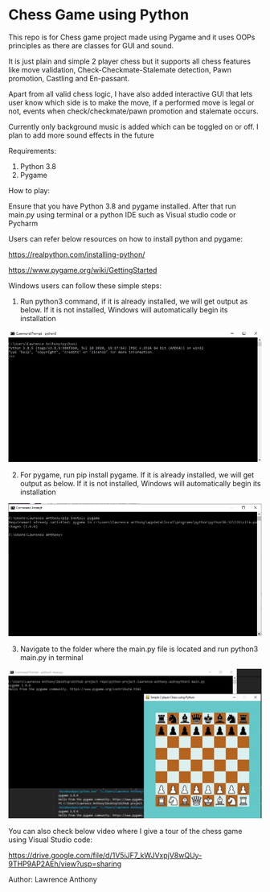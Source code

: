 # Chess Game using Python

This repo is for Chess game project made using Pygame and it uses OOPs principles as there are classes for GUI and sound.

It is just plain and simple 2 player chess but it supports all chess features like move validation, Check-Checkmate-Stalemate detection, Pawn promotion, Castling and En-passant.

Apart from all valid chess logic, I have also added interactive GUI that lets user know which side is to make the move, if a performed move is legal or not, events when check/checkmate/pawn promotion and stalemate occurs.

Currently only background music is added which can be toggled on or off. I plan to add more sound effects in the future

Requirements:
1) Python 3.8
2) Pygame

How to play:

Ensure that you have Python 3.8 and pygame installed. After that run main.py using terminal or a python IDE such as Visual studio code or Pycharm  

Users can refer below resources on how to install python and pygame:

https://realpython.com/installing-python/

https://www.pygame.org/wiki/GettingStarted


Windows users can follow these simple steps:

1) Run python3 command, if it is already installed, we will get output as below. If it is not installed, Windows will automatically begin its installation
<img src="./images/installing_python.JPG">

2) For pygame, run pip install pygame. If it is already installed, we will get output as below. If it is not installed, Windows will automatically begin its installation
<img src="./images/installing_pygame.JPG">

3) Navigate to the folder where the main.py file is located and run python3 main.py in terminal
<img src="./images/running_game.JPG">

You can also check below video where I give a tour of the chess game using Visual Studio code:

https://drive.google.com/file/d/1V5iJF7_kWJVxpjV8wQUy-9THP9AP2AEh/view?usp=sharing

Author: Lawrence Anthony
